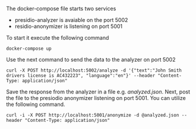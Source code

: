 The docker-compose file starts two services
* presidio-analyzer is avaiable on the port 5002
* residio-anonymizer is listening on port 5001

To start it execute the following command
```
docker-compose up
```
Use the next command to send the data to the analyzer on port 5002

```
curl -X POST http://localhost:5002/analyze -d '{"text":"John Smith drivers license is AC432223", "language":"en"}' --header "Content-Type: application/json"
```

Save the response from the analyzer in a file e.g. _analyzed.json_. Next, post the file to the presiodio anonymizer listening on port 5001. You can utilize the following command. 
```
curl -i -X POST http://localhost:5001/anonymize -d @analyzed.json --header "Content-Type: application/json"
```
